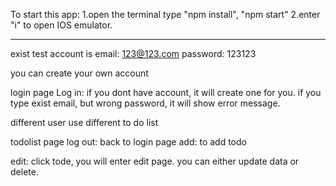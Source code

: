 To start this app:
1.open the terminal type "npm install", "npm start"
2.enter "i" to open IOS emulator.
******************************

exist test account is
email: 123@123.com 
password: 123123

you can create your own account 

login page
Log in: if you dont have account, it will create one for you. if you type exist email, but wrong password, it will show error message.

different user use different to do list


todolist page
log out: back to login page
add: to add todo 

edit: click tode, you will enter edit page. you can either update data or delete.